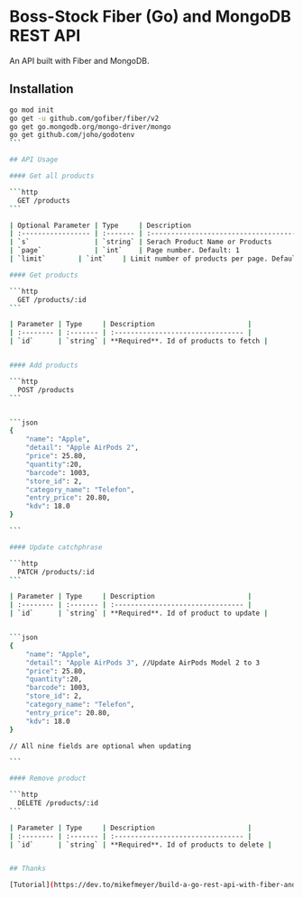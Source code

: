 
# Boss-Stock Fiber (Go) and MongoDB REST API

An API built with Fiber and MongoDB.

## Installation

````bash
go mod init
go get -u github.com/gofiber/fiber/v2
go get go.mongodb.org/mongo-driver/mongo
go get github.com/joho/godotenv
```

## API Usage

#### Get all products

```http
  GET /products
```

| Optional Parameter | Type     | Description                                        | Example       |
| :----------------- | :------- | :------------------------------------------------- | :------------ |
| `s`                | `string` | Serach Product Name or Products                   | ?s=exmpletext |
| `page`             | `int`	| Page number. Default: 1                            | ?page=2       |
| `limit`	     | `int`    | Limit number of products per page. Default: 10 | ?limit=20     |

#### Get products

```http
  GET /products/:id
```

| Parameter | Type     | Description                       |
| :-------- | :------- | :-------------------------------- |
| `id`      | `string` | **Required**. Id of products to fetch |


#### Add products

```http
  POST /products
```


```json
{
    "name": "Apple",
    "detail": "Apple AirPods 2",
    "price": 25.80,
    "quantity":20,
    "barcode": 1003,
    "store_id": 2,
    "category_name": "Telefon",
    "entry_price": 20.80,
    "kdv": 18.0
}

```

#### Update catchphrase

```http
  PATCH /products/:id
```

| Parameter | Type     | Description                       |
| :-------- | :------- | :-------------------------------- |
| `id`      | `string` | **Required**. Id of product to update |


```json
{
    "name": "Apple",
    "detail": "Apple AirPods 3", //Update AirPods Model 2 to 3
    "price": 25.80,
    "quantity":20,
    "barcode": 1003,
    "store_id": 2,
    "category_name": "Telefon",
    "entry_price": 20.80,
    "kdv": 18.0
}

// All nine fields are optional when updating

```

#### Remove product

```http
  DELETE /products/:id
```

| Parameter | Type     | Description                       |
| :-------- | :------- | :-------------------------------- |
| `id`      | `string` | **Required**. Id of products to delete |


## Thanks

[Tutorial](https://dev.to/mikefmeyer/build-a-go-rest-api-with-fiber-and-mongodb-44og) https://dev.to/mikefmeyer/build-a-go-rest-api-with-fiber-and-mongodb-44og

